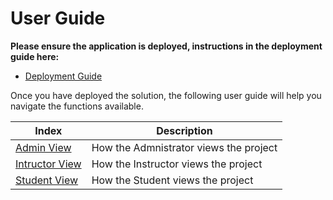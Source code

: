# User Guide

**Please ensure the application is deployed, instructions in the deployment guide here:**
- [Deployment Guide](./deploymentGuide.md)

Once you have deployed the solution, the following user guide will help you navigate the functions available.

| Index    | Description |
| -------- | ------- |
| [Admin View](#admin-view)  | How the Admnistrator views the project | 
| [Intructor View](#intructor-view)  | How the Instructor views the project |
| [Student View](#student-view)  | How the Student views the project |
